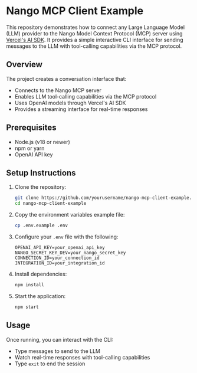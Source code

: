 # Nango MCP Client Example

This repository demonstrates how to connect any Large Language Model (LLM) provider to the Nango Model Context Protocol (MCP) server using [Vercel's AI SDK](https://ai-sdk.dev/docs/introduction). It provides a simple interactive CLI interface for sending messages to the LLM with tool-calling capabilities via the MCP protocol.

## Overview

The project creates a conversation interface that:

- Connects to the Nango MCP server
- Enables LLM tool-calling capabilities via the MCP protocol
- Uses OpenAI models through Vercel's AI SDK
- Provides a streaming interface for real-time responses

## Prerequisites

- Node.js (v18 or newer)
- npm or yarn
- OpenAI API key

## Setup Instructions

1. Clone the repository:

   ```sh
   git clone https://github.com/yourusername/nango-mcp-client-example.git
   cd nango-mcp-client-example
   ```

2. Copy the environment variables example file:

   ```sh
   cp .env.example .env
   ```

3. Configure your `.env` file with the following:

   ```
   OPENAI_API_KEY=your_openai_api_key
   NANGO_SECRET_KEY_DEV=your_nango_secret_key
   CONNECTION_ID=your_connection_id
   INTEGRATION_ID=your_integration_id
   ```

4. Install dependencies:

   ```sh
   npm install
   ```

5. Start the application:
   ```sh
   npm start
   ```

## Usage

Once running, you can interact with the CLI:

- Type messages to send to the LLM
- Watch real-time responses with tool-calling capabilities
- Type `exit` to end the session
